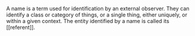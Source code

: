 A name is a term used for identification by an external observer. They can identify a class or category of things, or a single thing, either uniquely, or within a given context. The entity identified by a name is called its [[referent]].